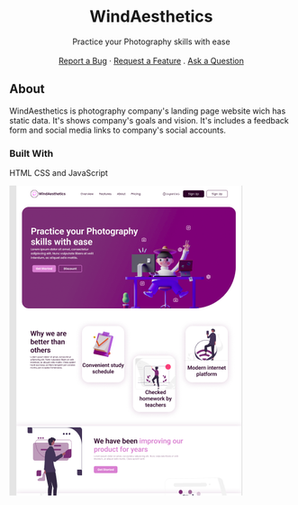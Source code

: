 <h1 align="center">WindAesthetics</h1>


<div align="center">
  Practice your Photography skills with ease
  <br />
  <br />
  <a href="#">Report a Bug</a>
  ·
  <a href="#">Request a Feature</a>
  .
  <a href="#">Ask a Question</a>
</div>


## About

WindAesthetics is photography company's landing page website wich has static data. It's shows company's goals and vision. It's includes a feedback form and social media links to company's social accounts.

### Built With
HTML CSS and JavaScript


![preview](/assets/preview.png)